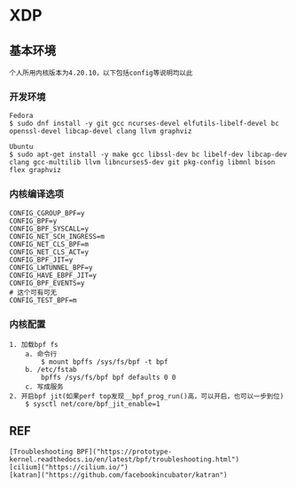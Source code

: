 # XDP

## 基本环境
```
个人所用内核版本为4.20.10，以下包括config等说明均以此
```

### 开发环境
```
Fedora
$ sudo dnf install -y git gcc ncurses-devel elfutils-libelf-devel bc openssl-devel libcap-devel clang llvm graphviz

Ubuntu
$ sudo apt-get install -y make gcc libssl-dev bc libelf-dev libcap-dev clang gcc-multilib llvm libncurses5-dev git pkg-config libmnl bison flex graphviz
```

### 内核编译选项
```
CONFIG_CGROUP_BPF=y
CONFIG_BPF=y
CONFIG_BPF_SYSCALL=y
CONFIG_NET_SCH_INGRESS=m
CONFIG_NET_CLS_BPF=m
CONFIG_NET_CLS_ACT=y
CONFIG_BPF_JIT=y
CONFIG_LWTUNNEL_BPF=y
CONFIG_HAVE_EBPF_JIT=y
CONFIG_BPF_EVENTS=y
# 这个可有可无
CONFIG_TEST_BPF=m
```

### 内核配置
```
1. 加载bpf fs
    a. 命令行
        $ mount bpffs /sys/fs/bpf -t bpf
    b. /etc/fstab
        bpffs /sys/fs/bpf bpf defaults 0 0
    c. 写成服务
2. 开启bpf jit(如果perf top发现__bpf_prog_run()高，可以开启，也可以一步到位)
    $ sysctl net/core/bpf_jit_enable=1 
```

## REF
    [Troubleshooting BPF]("https://prototype-kernel.readthedocs.io/en/latest/bpf/troubleshooting.html")
    [cilium]("https://cilium.io/")
    [katran]("https://github.com/facebookincubator/katran")
